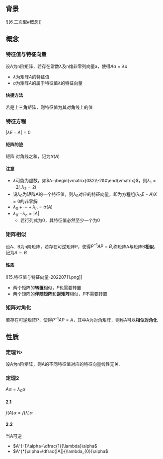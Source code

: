 ## 背景
![[6.二次型#概念]]
## 概念
### 特征值与特征向量 
设A为n阶矩阵，若存在常数λ及n维非零列向量a，使得$Aa=\lambda a$
- $\lambda$为矩阵$A$的特征值
- $a$为矩阵$A$的属于特征值$\lambda$的特征向量
#### 快捷方法
若是上三角矩阵，则特征值为其对角线上的值
### 特征方程
$|\lambda E-A|=0$
#### 矩阵的迹
矩阵 对角线之和，记为$tr(A)$
#### 注意
- $\lambda$可能为虚数，如$A=\begin{vmatrix}0&2\\-2&0\end{vmatrix}$，则$\lambda_{1}=-2i,\lambda_{2}=2i$
- 设$\lambda_{0}$为矩阵A的一个特征值，则$\lambda_{0}$对应的特征向量，即为方程组$(\lambda_{0}E-A)X=0$的非零解
- $\lambda_{0}+\cdots+\lambda_{n}=tr(A)$
- $\lambda_{0}\cdots\lambda_{n}=|A|$
	- 若行列式为0，其特征值必然至少一个为0
### 矩阵相似
设A、B为n阶矩阵，若存在可逆矩阵P，使得$P^{-1}AP=B$,称矩阵A与矩阵B**相似**，记为$A\sim B$
#### 性质
![[5.特征值与特征向量-20220711.png]]
- 两个矩阵的**转置**相似，$P$也需要转置
- 两个矩阵的**伴随矩阵**和**逆矩阵**相似，$P$不需要转置
### 矩阵对角化
若存在可逆矩阵P，使得$P^{-1}AP=A$，其中A为对角矩阵，则称A可以**相似对角化**
## 性质
### 定理1✨
设A为n阶矩阵，则A的不同特征值对应的特征向量线性无关.
### 定理2
$A\alpha=\lambda_{0}\alpha$
#### 2.1
$f(A)\alpha=f(\lambda)\alpha$
#### 2.2
当A可逆
- $A^{-1}\alpha=\dfrac{1}{\lambda}\alpha$
- $A^{*}\alpha=\dfrac{|A|}{\lambda_{0}}\alpha$














